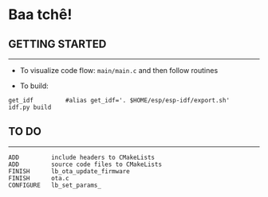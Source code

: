 # Baa tchê!


## GETTING STARTED
-----------------
- To visualize code flow: `main/main.c` and then follow routines

- To build:
``` shell script
get_idf         #alias get_idf='. $HOME/esp/esp-idf/export.sh'
idf.py build
```

## TO DO
-----------------

```
ADD         include headers to CMakeLists
ADD         source code files to CMakeLists
FINISH      lb_ota_update_firmware
FINISH      ota.c
CONFIGURE   lb_set_params_
```
